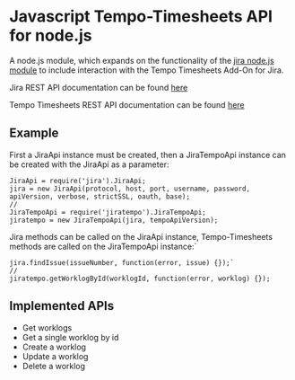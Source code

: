 # Javascript Tempo-Timesheets API for node.js

A node.js module, which expands on the functionality of the [jira node.js module](https://github.com/steves/node-jira)
to include interaction with the Tempo Timesheets Add-On for Jira.

Jira REST API documentation can be found [here](https://developer.atlassian.com/cloud/jira/platform/rest/v3/)

Tempo Tìmesheets REST API documentation can be found [here](http://developer.tempo.io/doc/timesheets/api/rest/latest/)

## Example

First a JiraApi instance must be created, then a JiraTempoApi instance can be created with the JiraApi as a parameter:

```
JiraApi = require('jira').JiraApi;
jira = new JiraApi(protocol, host, port, username, password, apiVersion, verbose, strictSSL, oauth, base);
//
JiraTempoApi = require('jiratempo').JiraTempoApi;
jiratempo = new JiraTempoApi(jira, tempoApiVersion);
````

Jira methods can be called on the JiraApi instance, Tempo-Timesheets methods are called on the JiraTempoApi instance:`

```
jira.findIssue(issueNumber, function(error, issue) {});`
//
jiratempo.getWorklogById(worklogId, function(error, worklog) {});
```


## Implemented APIs

- Get worklogs
- Get a single worklog by id
- Create a worklog
- Update a worklog
- Delete a worklog